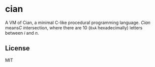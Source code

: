 # cian

A VM of Cian, a minimal C-like procedural programming language. *Cian* means*C*
*i*ntersectio*n*, where there are 10 (`0xA` hexadecimally) letters between *i*
and *n*.

## License

MIT
